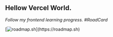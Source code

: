 ## Hellow Vercel World.


<!-- Figcaption -->
<figcaption><em>Follow my frontend learning progress. #RoadCard</em></figcaption>  


[![roadmap.sh](https://roadmap.sh/card/wide/665f7a0cb998f3b3c7a9543f?)](https://roadmap.sh)
